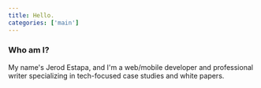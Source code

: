 ```yaml
---
title: Hello.
categories: ['main']
---
```


### Who am I?
My name's Jerod Estapa, and I'm a web/mobile developer and professional writer specializing in tech-focused case studies and white papers. 

